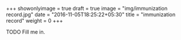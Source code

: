 +++
showonlyimage = true
draft = true
image = "img/immunization record.jpg"
date = "2016-11-05T18:25:22+05:30"
title = "immunization record"
weight = 0
+++

TODO Fill me in.

